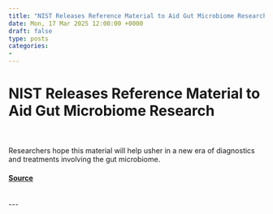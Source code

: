 ```yaml
---
title: "NIST Releases Reference Material to Aid Gut Microbiome Research"
date: Mon, 17 Mar 2025 12:00:00 +0000
draft: false
type: posts
categories: 
- 
---
```

# NIST Releases Reference Material to Aid Gut Microbiome Research

<br/>

<br/>
Researchers hope this material will help usher in a new era of diagnostics and treatments involving the gut microbiome.

#### [Source](https://www.nist.gov/news-events/news/2025/03/nist-releases-reference-material-aid-gut-microbiome-research)

<br/>
---
